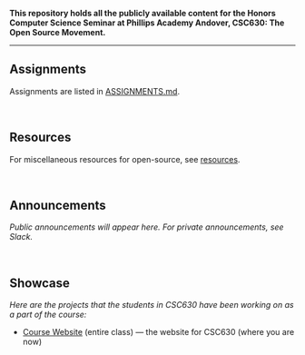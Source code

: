 **This repository holds all the publicly available content for the Honors Computer Science Seminar at Phillips Academy Andover, CSC630: The Open Source Movement.**

---

## Assignments
Assignments are listed in [ASSIGNMENTS.md](/course/ASSIGNMENTS.md).

&nbsp;

## Resources
For miscellaneous resources for open-source, see [resources](/resources/resources.md).

&nbsp;

## Announcements
*Public announcements will appear here. For private announcements, see Slack.*

&nbsp;

## Showcase
*Here are the projects that the students in CSC630 have been working on as a part of the course:*
* [Course Website](https://github.com/nzufelt/open_source_movement_csc630) (entire class) — the website for CSC630 (where you are now)
